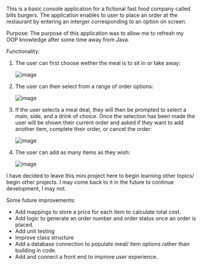 This is a basic console application for a fictional fast food company called bills burgers. The application enables to user to place an order at the restaurant by entering an interger corresponding to an option on screen.

Purpose:
The purpose of this application was to allow me to refresh my OOP knowledge after some time away from Java. 

Functionality:

1. The user can first choose wether the meal is to sit in or take away:
   
   ![image](https://github.com/user-attachments/assets/14595484-e2ae-4521-b931-7523c56e65fd)

2. The user can then select from a range of order options:

   ![image](https://github.com/user-attachments/assets/ac578062-d492-4a33-b1c1-8ddbb749db51)

3. If the user selects a meal deal, they will then be prompted to select a main, side, and a drink of choice. Once the selection has been made
   the user will be shown their current order and asked if they want to add another item, complete their order, or cancel the order:

   ![image](https://github.com/user-attachments/assets/7fe10ace-3608-4243-9100-56eb2393ecbb)

4. The user can add as many items as they wish:

   ![image](https://github.com/user-attachments/assets/1f9ec6e9-a45b-4909-a91a-6f200d3d67a9)


I have decided to leave this mini project here to begin learning other topics/ begin other projects. I may come back to it in the future to continue development, I may not. 

Some future improvements:
- Add mappings to store a price for each item to calculate total cost.
- Add logic to generate an order number and order status once an order is placed.
- Add unit testing
- Improve class structure
- Add a database connection to populate meal/ item options rather than building in code.
- Add and connect a front end to improve user experience.

